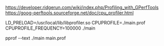 
<https://developer.ridgerun.com/wiki/index.php/Profiling_with_GPerfTools>
<https://goog-perftools.sourceforge.net/doc/cpu_profiler.html>

LD_PRELOAD=/usr/local/lib/libprofiler.so CPUPROFILE=./main.prof CPUPROFILE_FREQUENCY=100000 ./main

pprof --text ./main main.prof
